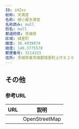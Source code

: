 ```yaml
---
ID: iHZxs
総称: 天満宮
名称: 根小屋天満宮
名称読み: null
別名: null
都道府県: 茨城県
区域: 城里町
緯度: 36.4939074
経度: 140.3775578
郵便番号: 3114323
住所: 茨城県東茨城郡城里町上圷８２８
---
```


## その他

### 参考URL

| URL | 説明          |
| --- | ------------- |
|     | OpenStreetMap |
